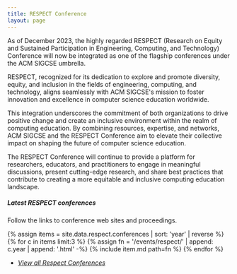 ```yaml
---
title: RESPECT Conference
layout: page
---
```


As of December 2023, the highly regarded RESPECT (Research on Equity and Sustained Participation in Engineering, Computing, and Technology) Conference will now be integrated as one of the flagship conferences under the ACM SIGCSE umbrella.

RESPECT, recognized for its dedication to explore and promote diversity, equity, and inclusion in the fields of engineering, computing, and technology, aligns seamlessly with ACM SIGCSE's mission to foster innovation and excellence in computer science education worldwide.

This integration underscores the commitment of both organizations to drive positive change and create an inclusive environment within the realm of computing education. By combining resources, expertise, and networks, ACM SIGCSE and the RESPECT Conference aim to elevate their collective impact on shaping the future of computer science education.

The RESPECT Conference will continue to provide a platform for researchers, educators, and practitioners to engage in meaningful discussions, present cutting-edge research, and share best practices that contribute to creating a more equitable and inclusive computing education landscape.


##### Latest RESPECT conferences

Follow the links to conference web sites and proceedings.

{% assign items = site.data.respect.conferences | sort: 'year' | reverse %}
{% for c in items limit:3 %}
    {% assign fn = '/events/respect/' | append: c.year | append: '.html' -%}
    {% include item.md path=fn %}
{% endfor %}
- <a href="conferences.html"><i>View all Respect Conferences</i></a>


